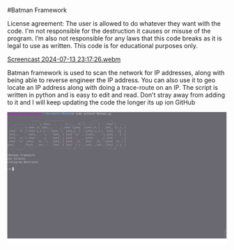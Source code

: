 #Batman Framework

License agreement: The user is allowed to do whatever they want with the code. I'm not responsible for the destruction it causes or misuse of the program. I’m also not responsible for any laws that this code breaks as it is legal to use as written. This code is for educational purposes only.

[Screencast 2024-07-13 23:17:26.webm](https://github.com/user-attachments/assets/a0190d46-909e-4a05-b95b-26ddfd90b2a7)

Batman framework is used to scan the network for IP addresses, along with being able to reverse engineer the IP address. You can also use it to geo locate an IP address along with doing a trace-route on an IP. The script is written in python and is easy to edit and read. Don’t stray away from adding to it and I will keep updating the code the longer its up ion GitHub

![Batman Framework](Screenshot%202024-07-13%2018%3A42%3A52.png)
